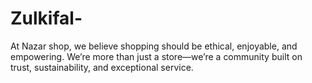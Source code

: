 # Zulkifal-
At Nazar shop, we believe shopping should be ethical, enjoyable, and empowering. We’re more than just a store—we’re a community built on trust, sustainability, and exceptional service.
